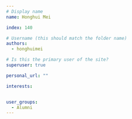 ```yaml
---
# Display name
name: Honghui Mei

index: 140

# Username (this should match the folder name)
authors:
  - honghuimei

# Is this the primary user of the site?
superuser: true

personal_url: ""

interests:


user_groups:
  - Alumni
---
```

